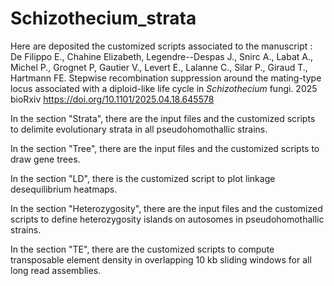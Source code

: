 # Schizothecium_strata

Here are deposited the customized scripts associated to the manuscript : De Filippo E., Chahine Elizabeth, Legendre--Despas J., Snirc A., Labat A., Michel P., Grognet P, Gautier V., Levert E., Lalanne C., Silar P., Giraud T., Hartmann FE. Stepwise recombination suppression around the mating-type locus associated with a diploid-like life cycle in <i>Schizothecium</i> fungi. 2025 bioRxiv https://doi.org/10.1101/2025.04.18.645578 

In the section "Strata", there are the input files and the customized scripts to delimite evolutionary strata in all pseudohomothallic strains.

In the section "Tree",  there are the input files and the customized scripts to draw gene trees.

In the section "LD",  there is the customized script to plot linkage desequilibrium heatmaps.

In the section "Heterozygosity",  there are the input files and the customized scripts to define heterozygosity islands on autosomes in pseudohomothallic strains.

In the section "TE", there are the customized scripts to compute transposable element density in overlapping 10 kb sliding windows for all long read assemblies.

